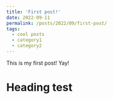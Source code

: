 ```yaml
---
title: 'First post!'
date: 2022-09-11
permalink: /posts/2022/09/first-post/
tags:
  - cool posts
  - category1
  - category2
---
```


This is my first post! Yay!

Heading test
======
